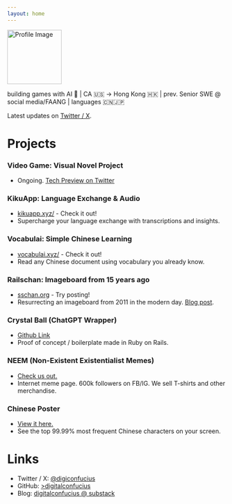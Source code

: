 ```yaml
---
layout: home
---
```


<!-- Begin README contents. -->

<img src="{{ '/assets/images/profile.png' | relative_url }}" alt="Profile Image" class="profile-image" width="125" />

building games with AI 👾 | CA 🇺🇸 → Hong Kong 🇭🇰 | prev. Senior SWE @ social media/FAANG | languages 🇨🇳🇯🇵

Latest updates on [Twitter / X](https://twitter.com/digiconfucius).

# Projects
### Video Game: Visual Novel Project
- Ongoing. [Tech Preview on Twitter](https://x.com/digiconfucius/status/1946536710634131847)

### KikuApp: Language Exchange & Audio
- [kikuapp.xyz/](https://kikuapp.xyz) - Check it out!
- Supercharge your language exchange with transcriptions and insights.

### Vocabulai: Simple Chinese Learning
- [vocabulai.xyz/](https://vocabulai.xyz) - Check it out!
- Read any Chinese document using vocabulary you already know.

### Railschan: Imageboard from 15 years ago 
- [sschan.org](https://sschan.org/posts) - Try posting!
- Resurrecting an imageboard from 2011 in the modern day. [Blog post](https://digitalconfucius.substack.com/p/railschan-resurrection).

### Crystal Ball (ChatGPT Wrapper)
- [Github Link](https://github.com/digitalconfucius/crystal-ball/tree/main)
- Proof of concept / boilerplate made in Ruby on Rails.

### NEEM (Non-Existent Existentialist Memes)
- [Check us out.](https://neemblog.home.blog/memes/)
- Internet meme page. 600k followers on FB/IG. We sell T-shirts and other merchandise. 

### Chinese Poster
- [View it here.](https://digitalconfucius.github.io/chinese-poster/)
- See the top 99.99% most frequent Chinese characters on your screen.

# Links
- Twitter / X: [@digiconfucius](https://twitter.com/digiconfucius)
- GitHub: [>digitalconfucius](https://github.com/digitalconfucius)
- Blog: [digitalconfucius @ substack](https://digitalconfucius.substack.com/)

<!-- Google tag (gtag.js) -->
<script async src="https://www.googletagmanager.com/gtag/js?id=G-JVFVERMTY0"></script>
<script>
  window.dataLayer = window.dataLayer || [];
  function gtag(){dataLayer.push(arguments);}
  gtag('js', new Date());

  gtag('config', 'G-JVFVERMTY0');
</script>
